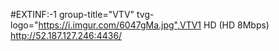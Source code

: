 #EXTINF:-1 group-title="VTV" tvg-logo="https://i.imgur.com/6047gMa.jpg",VTV1 HD (HD 8Mbps)
http://52.187.127.246:4436/
